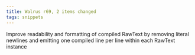 ```yaml
---
title: Walrus r69, 2 items changed
tags: snippets
---
```


Improve readability and formatting of compiled RawText by removing literal newlines and emitting one compiled line per line within each RawText instance
